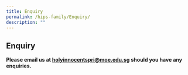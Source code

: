 ```yaml
---
title: Enquiry
permalink: /hips-family/Enquiry/
description: ""
---
```

## Enquiry

**Please email us at [holyinnocentspri@moe.edu.sg](mailto:holyinnocentspri@moe.edu.sg) should you have any enquiries.**